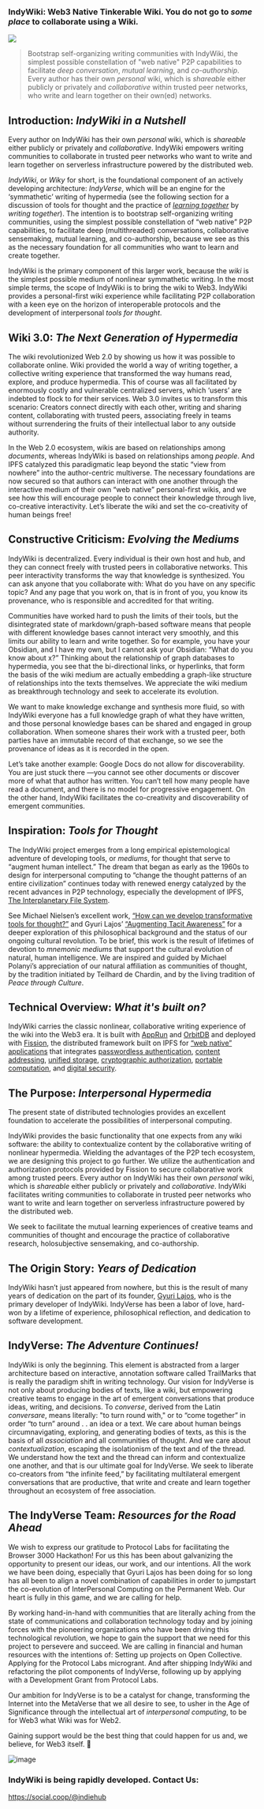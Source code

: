 ### IndyWiki: Web3 Native Tinkerable Wiki. You do not go to _some place_ to collaborate using a Wiki. 
![](https://ipfs.runfission.com/ipfs/bafybeihdhyupkpow7yxe4mb65zsjwcpcb3kozeu7pbdfa7gxk3x77bmhuu/p/MindDrive/2021/09/Icons/indywiki140.png)
> Bootstrap self-organizing writing communities with IndyWiki, the simplest possible constellation of "web native" P2P capabilities to facilitate _deep conversation_, _mutual learning_, and _co-authorship_. Every author has their own _personal_ wiki, which is _shareable_ either publicly or privately and _collaborative_ within trusted peer networks, who write and learn together on their own(ed) networks.



## Introduction: _IndyWiki in a Nutshell_
Every author on IndyWiki has their own _personal_ wiki, which is _shareable_ either publicly or privately and _collaborative_. IndyWiki empowers writing communities to collaborate in trusted peer networks who want to write and learn together on serverless infrastructure powered by the distributed web.


_IndyWiki_, or _Wiky_ for short, is the foundational component of an actively developing architecture: _IndyVerse_, which will be an engine for the ‘symmathetic’ writing of hypermedia (see the following section for a discussion of tools for thought and the practice of [_learning together_](https://norabateson.wordpress.com/2015/11/03/symmathesy-a-word-in-progress/) by _writing together_). The intention is to bootstrap self-organizing writing communities, using the simplest possible constellation of “web native” P2P capabilities, to facilitate deep (multithreaded) conversations, collaborative sensemaking, mutual learning, and co-authorship, because we see as this as the necessary foundation for all communities who want to learn and create together. 

IndyWiki is the primary component of this larger work, because the _wiki_ is the simplest possible medium of nonlinear symmathetic writing. In the most simple terms, the scope of IndyWiki is to bring the wiki to Web3. IndyWiki provides a personal-first wiki experience while facilitating P2P collaboration with a keen eye on the horizon of interoperable protocols and the development of interpersonal _tools for thought_.

## Wiki 3.0: _The Next Generation of Hypermedia_
The wiki revolutionized Web 2.0 by showing us how it was possible to collaborate online. Wiki provided the world a way of writing together, a collective writing experience that transformed the way humans read, explore, and produce hypermedia. This of course was all facilitated by enormously costly and vulnerable centralized servers, which ‘users’ are indebted to flock to for their services. Web 3.0 invites us to transform this scenario: Creators connect directly with each other, writing and sharing content, collaborating with trusted peers, associating freely in teams without surrendering the fruits of their intellectual labor to any outside authority.

In the Web 2.0 ecosystem, wikis are based on relationships among _documents_, whereas IndyWiki is based on relationships among _people_. And IPFS catalyzed this paradigmatic leap beyond the static “view from nowhere” into the author-centric multiverse. The necessary foundations are now secured so that authors can interact with one another through the interactive medium of their own “web native” personal-first wikis, and we see how this will encourage people to connect their knowledge through live, co-creative interactivity. Let’s liberate the wiki and set the co-creativity of human beings free!

## Constructive Criticism: _Evolving the Mediums_
IndyWiki is decentralized. Every individual is their own host and hub, and they can connect freely with trusted peers in collaborative networks. This peer interactivity transforms the way that knowledge is synthesized. You can ask anyone that you collaborate with: What do you have on any specific topic? And any page that you work on, that is in front of you, you know its provenance, who is responsible and accredited for that writing.

Communities have worked hard to push the limits of their tools, but the disintegrated state of markdown/graph-based software means that people with different knowledge bases cannot interact very smoothly, and this limits our ability to learn and write together. So for example, you have your Obsidian, and I have my own, but I cannot ask your Obsidian: “What do you know about x?” Thinking about the relationship of graph databases to hypermedia, you see that the bi-directional links, or hyperlinks, that form the basis of the wiki medium are actually embedding a graph-like structure of relationships into the texts themselves. We appreciate the wiki medium as breakthrough technology and seek to accelerate its evolution.

We want to make knowledge exchange and synthesis more fluid, so with IndyWiki everyone has a full knowledge graph of what they have written, and those personal knowledge bases can be shared and engaged in group collaboration. When someone shares their work with a trusted peer, both parties have an immutable record of that exchange, so we see the provenance of ideas as it is recorded in the open. 

Let’s take another example: Google Docs do not allow for discoverability. You are just stuck there —you cannot see other documents or discover more of what that author has written. You can’t tell how many people have read a document, and there is no model for progressive engagement. On the other hand, IndyWiki facilitates the co-creativity and discoverability of emergent communities.

## Inspiration: _Tools for Thought_
The IndyWiki project emerges from a long empirical epistemological adventure of developing tools, or _mediums_, for thought that serve to “augment human intellect.” The dream that began as early as the 1960s to design for interpersonal computing to “change the thought patterns of an entire civilization” continues today with renewed energy catalyzed by the recent advances in P2P technology, especially the development of IPFS, [The Interplanetary File System](https://ipfs.io/).

See Michael Nielsen’s excellent work, [“How can we develop transformative tools for thought?”](https://numinous.productions/ttft/) and Gyuri Lajos’ [“Augmenting Tacit Awareness”](http://polanyisociety.org/2019pprs/Lajos&Goodman-Augmenting-Tacit-Awareness-6-16-19.pdf) for a deeper exploration of this philosophical background and the status of our ongoing cultural revolution. To be brief, this work is the result of lifetimes of devotion to _mnemonic mediums_ that support the cultural evolution of natural, human intelligence. We are inspired and guided by Michael Polanyi’s appreciation of our natural affiliation as communities of thought, by the tradition initiated by Teilhard de Chardin, and by the living tradition of _Peace through Culture_.

## Technical Overview: _What it's built on?_
IndyWiki carries the classic nonlinear, collaborative writing experience of the wiki into the Web3 era. It is built with [AppRun](https://apprun.js.org/) and [OrbitDB](https://orbitdb.org/) and deployed with [Fission](https://whitepaper.fission.codes/), the distributed framework built on IPFS for [“web native” applications](https://fission.codes/blog/intro-web-native-apps/) that integrates [passwordless authentication](https://webauthn.io/), [content addressing](https://docs.ipfs.io/concepts/content-addressing/), [unified storage](https://guide.fission.codes/developers/webnative/file-system-wnfs), [cryptographic authorization](https://fission.codes/blog/auth-without-backend/), [portable computation](https://guide.fission.codes/webassembly/storing-webassembly-modules#storing-webassembly-modules), and [digital security](https://whitepaper.fission.codes/authorization/id-overview).



## The Purpose: _Interpersonal Hypermedia_
The present state of distributed technologies provides an excellent foundation to accelerate the possibilities of interpersonal computing.

IndyWiki provides the basic functionality that one expects from any wiki software: the ability to contextualize content by the collaborative writing of nonlinear hypermedia. Wielding the advantages of the P2P tech ecosystem, we are designing this project to go further. We utilize the authentication and authorization protocols provided by Fission to secure collaborative work among trusted peers. Every author on IndyWiki has their own _personal_ wiki, which is _shareable_ either publicly or privately and _collaborative_. IndyWiki facilitates writing communities to collaborate in trusted peer networks who want to write and learn together on serverless infrastructure powered by the distributed web.

We seek to facilitate the mutual learning experiences of creative teams and communities of thought and encourage the practice of collaborative research, holosubjective sensemaking, and co-authorship.


## The Origin Story: _Years of Dedication_
IndyWiki hasn’t just appeared from nowhere, but this is the result of many years of dedication on the part of its founder, [Gyuri Lajos](https://leeds.academia.edu/GyuriLajos), who is the primary developer of IndyWiki. IndyVerse has been a labor of love, hard-won by a lifetime of experience, philosophical reflection, and dedication to software development.

## IndyVerse: _The Adventure Continues!_
IndyWiki is only the beginning. This element is abstracted from a larger architecture based on interactive, annotation software called TrailMarks that is really the paradigm shift in writing technology. Our vision for IndyVerse is not only about producing bodies of texts, like a wiki, but empowering creative teams to engage in the art of emergent conversations that produce ideas, writing, and decisions. To _converse_, derived from the Latin _conversare_, means literally: "to turn round with," or to “come together” in order “to turn” around . . an idea or a text. We care about human beings circumnavigating, exploring, and generating bodies of texts, as this is the basis of all _association_ and all communities of thought. And we care about _contextualization_, escaping the isolationism of the text and of the thread. We understand how the text and the thread can inform and contextualize one another, and that is our ultimate goal for IndyVerse. We seek to liberate co-creators from “the infinite feed,” by facilitating multilateral emergent conversations that are productive, that write and create and learn together throughout an ecosystem of free association.

## The IndyVerse Team: _Resources for the Road Ahead_
We wish to express our gratitude to Protocol Labs for facilitating the Browser 3000 Hackathon! For us this has been about galvanizing the opportunity to present our ideas, our work, and our intentions. All the work we have been doing, especially that Gyuri Lajos has been doing for so long has all been to align a novel combination of capabilities in order to  jumpstart the co-evolution of InterPersonal Computing on the Permanent Web. Our heart is fully in this game, and we are calling for help.

By working hand-in-hand with communities that are literally aching from the state of communications and collaboration technology today and by joining forces with the pioneering organizations who have been driving this technological revolution, we hope to gain the support that we need for this project to persevere and succeed. We are calling in financial and human resources with the intentions of: Setting up projects on Open Collective. Applying for the Protocol Labs microgrant. And after shipping IndyWiki and refactoring the pilot components of IndyVerse, following up by applying with a Development Grant from Protocol Labs.


Our ambition for IndyVerse is to be a catalyst for change, transforming the Internet into the MetaVerse that we all desire to see, to usher in the Age of Significance through the intellectual art of _interpersonal computing_, to be for Web3 what Wiki was for Web2.

Gaining support would be the best thing that could happen for us and, we believe, for Web3 itself. 💖


<!--
## IndyWiki: _Welcome to the IndyVerse_
Inter Planetary, InterPersonal Web3Native Wiki powered by TrailMarks, MindDrive, IndieHub, Fission & OrbitDb.
Forge the IndyVerse by participating in Open, Commons Based Peer Production of Software as Conversation about shared Interests and Intents.
Bootstrap, co-meta-design, co-evolve Web 3 Native Tools for Organizing, Sharing Frontiers of Inter Planetary, Inter Personal Knowledge.
IndyWiki flips the paradigm of Web 2.0.

Web 2.0 allowed users to generate and share content by visiting social networks or social media sites.
Users flocked to sites to participate and make use of these centralized capabilities.

Web 3.0 flips that. It allows people to connect with each other directly and allow capabilites to come to them to
generate content for themselves and give them the capacity to share their own(ed) content in their own terms.
-->


![image](https://user-images.githubusercontent.com/1477865/110227363-07a25380-7ef8-11eb-84ca-d7d91f298d80.png)



<!-- ![](https://ipfs.runfission.com/ipfs/bafybeibf37grrz3izay4otrsn6qxt5rxjnml5axtmws3w6u3xxevg55b44/p/icons/indywiki.png) -->


### IndyWiki is being rapidly developed. Contact Us:
https://social.coop/@indiehub
